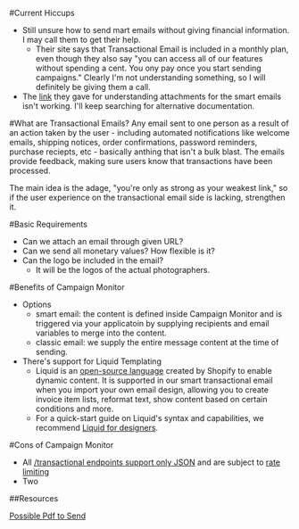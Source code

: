 #Current Hiccups
- Still unsure how to send mart emails without giving financial information. I may call them to get their help. 
	- Their site says that Transactional Email is included in a monthly plan, even though they also say "you can access all of our features without spending a cent. You ony pay once you start sending campaigns." Clearly I'm not understanding something, so I will definitely be giving them a call.
- The [link](http://www.campmon.com/yoda/helpcms/Topic?id=1265#attachments) they gave for understanding attachments for the smart emails isn't working. I'll keep searching for alternative documentation.

#What are Transactional Emails?
Any email sent to one person as a result of an action taken by the user - including automated notifications like welcome emails, shipping notices, order confirmations, password reminders, purchase reciepts, etc - basically anthing that isn't a bulk blast. The emails provide feedback, making sure users know that transactions have been processed.

The main idea is the adage, "you're only as strong as your weakest link," so if the user experience on the transactional email side is lacking, strengthen it.


#Basic Requirements
- Can we attach an email through given URL?
- Can we send all monetary values? How flexible is it?
- Can the logo be included in the email?
	- It will be the logos of the actual photographers.

#Benefits of Campaign Monitor
- Options
	- smart email: the content is defined inside Campaign Monitor and is triggered via your applicatoin by supplying recipients and email variables to merge into the content.  
	- classic email: we supply the entire message content at the time of sending.
- There's support for Liquid Templating 
	- Liquid is an [open-source language](https://docs.shopify.com/themes/liquid-documentation/basics) created by Shopify to enable dynamic content. It is supported in our smart transactional email when you import your own email design, allowing you to create invoice item lists, reformat text, show content based on certain conditions and more.
	- For a quick-start guide on Liquid's syntax and capabilities, we recommend [Liquid for designers](https://github.com/Shopify/liquid/wiki/Liquid-for-Designers).

#Cons of Campaign Monitor
- All [/transactional endpoints support only JSON](https://www.campaignmonitor.com/api/transactional/) and are subject to [rate limiting](https://www.campaignmonitor.com/api/getting-started/#rate_limiting)
- Two

##Resources

[Possible Pdf to Send](https://assets2.sendgrid.com/mkt/assets/pdfs/SendGrid_Leveraging_Transactional_Email-00fe5ab0c27cc3441b33121f45f854b5.pdf?mc=Direct)




